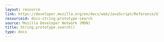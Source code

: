 ```yaml
---
layout: resource
link: https://developer.mozilla.org/en/docs/web/JavaScript/Reference/Global_Objects/String/search
resourceid: docs-string-prototype-search
source: Mozilla Developer Network (MDN)
title: String.prototype.search()
type: docs
---
```


